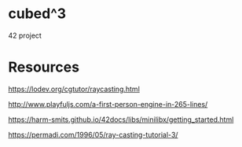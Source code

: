 # cubed^3
42 project

# Resources

https://lodev.org/cgtutor/raycasting.html

http://www.playfuljs.com/a-first-person-engine-in-265-lines/

https://harm-smits.github.io/42docs/libs/minilibx/getting_started.html

https://permadi.com/1996/05/ray-casting-tutorial-3/